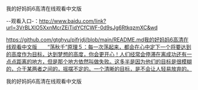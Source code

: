 我的好妈妈6高清在线观看中文版

--观看入口-：http://www.baidu.com/link?url=3VrBLXlO5XxnMcrZEiTidYCfCWF-0d9sJg6RtkqzmXC&wd

https://github.com/gtghyu/pifrjdj/blob/main/README.md我的好妈妈6高清在线观看中文版　　“荡秋千”原理５：每一次荡起来，都会在心中定下一个将要达到的高度作为目标，达到梦想的高度，你会更开心！人们经常会停滞在离成功还有一点点距离的地方，但是那个地方依然叫做失败。这多半是因为他们的目标是很模糊的，介于某两者之间的，摇摆不定的。一个清晰的目标，是不会让人轻易放弃的。

我的好妈妈6高清在线观看中文版
